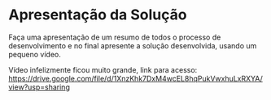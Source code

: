 # Apresentação da Solução

Faça uma apresentação de um resumo de todos o processo de desenvolvimento e no final apresente a solução desenvolvida, usando um pequeno vídeo.

Vídeo infelizmente ficou muito grande, link para acesso: https://drive.google.com/file/d/1XnzKhk7DxM4wcEL8hqPukVwxhuLxRXYA/view?usp=sharing
